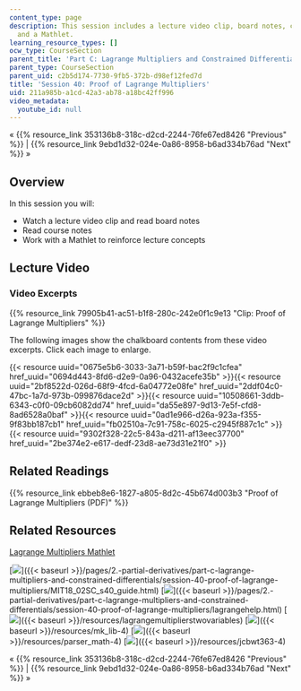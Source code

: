 ```yaml
---
content_type: page
description: This session includes a lecture video clip, board notes, course notes,
  and a Mathlet.
learning_resource_types: []
ocw_type: CourseSection
parent_title: 'Part C: Lagrange Multipliers and Constrained Differentials'
parent_type: CourseSection
parent_uid: c2b5d174-7730-9fb5-372b-d98ef12fed7d
title: 'Session 40: Proof of Lagrange Multipliers'
uid: 211a985b-a1cd-42a3-ab78-a18bc42ff996
video_metadata:
  youtube_id: null
---
```


« {{% resource_link 353136b8-318c-d2cd-2244-76fe67ed8426 "Previous" %}} | {{% resource_link 9ebd1d32-024e-0a86-8958-b6ad334b76ad "Next" %}} »

Overview
--------

In this session you will:

*   Watch a lecture video clip and read board notes
*   Read course notes
*   Work with a Mathlet to reinforce lecture concepts

Lecture Video
-------------

### Video Excerpts

{{% resource_link 79905b41-ac51-b1f8-280c-242e0f1c9e13 "Clip: Proof of Lagrange Multipliers" %}}

The following images show the chalkboard contents from these video excerpts. Click each image to enlarge.

{{< resource uuid="0675e5b6-3033-3a71-b59f-bac2f9c1cfea" href_uuid="0694d443-8fd6-d2e9-0a96-0432acefe35b" >}}{{< resource uuid="2bf8522d-026d-68f9-4fcd-6a04772e08fe" href_uuid="2ddf04c0-47bc-1a7d-973b-099876dace2d" >}}{{< resource uuid="10508661-3ddb-6343-c0f0-09cb6082dd74" href_uuid="da55e897-9d13-7e5f-cfd8-8ad6528a0baf" >}}{{< resource uuid="0ad1e966-d26a-923a-f355-9f83bb187cb1" href_uuid="fb02510a-7c91-758c-6025-c2945f887c1c" >}}  
{{< resource uuid="9302f328-22c5-843a-d211-af13eec37700" href_uuid="2be374e2-e617-dedf-23d8-ae73d31e21f0" >}}

Related Readings
----------------

{{% resource_link ebbeb8e6-1827-a805-8d2c-45b674d003b3 "Proof of Lagrange Multipliers (PDF)" %}}

Related Resources
-----------------

[Lagrange Multipliers Mathlet](./resolveuid/629ef29aaba272aa5fdd5d81a7538309 "Open in a new window.")

[![](/images/trans.gif)]({{< baseurl >}}/pages/2.-partial-derivatives/part-c-lagrange-multipliers-and-constrained-differentials/session-40-proof-of-lagrange-multipliers/MIT18_02SC_s40_guide.html) [![](/images/trans.gif)]({{< baseurl >}}/pages/2.-partial-derivatives/part-c-lagrange-multipliers-and-constrained-differentials/session-40-proof-of-lagrange-multipliers/lagrangehelp.html) [![](/images/trans.gif)]({{< baseurl >}}/resources/lagrangemultiplierstwovariables) [![](/images/trans.gif)]({{< baseurl >}}/resources/mk_lib-4) [![](/images/trans.gif)]({{< baseurl >}}/resources/parser_math-4) [![](/images/trans.gif)]({{< baseurl >}}/resources/jcbwt363-4)

« {{% resource_link 353136b8-318c-d2cd-2244-76fe67ed8426 "Previous" %}} | {{% resource_link 9ebd1d32-024e-0a86-8958-b6ad334b76ad "Next" %}} »